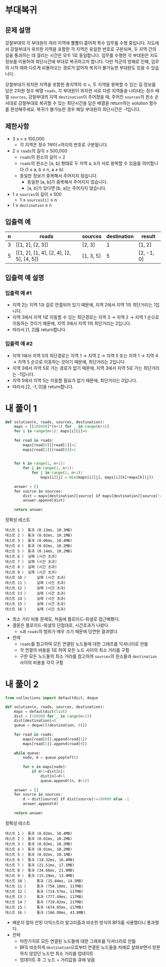 # 부대복귀
## 문제 설명
강철부대의 각 부대원이 여러 지역에 뿔뿔이 흩어져 특수 임무를 수행 중입니다. 지도에서 강철부대가 위치한 지역을 포함한 각 지역은 유일한 번호로 구분되며, 두 지역 간의 길을 통과하는 데 걸리는 시간은 모두 1로 동일합니다. 임무를 수행한 각 부대원은 지도 정보를 이용하여 최단시간에 부대로 복귀하고자 합니다. 다만 적군의 방해로 인해, 임무의 시작 때와 다르게 되돌아오는 경로가 없어져 복귀가 불가능한 부대원도 있을 수 있습니다.

강철부대가 위치한 지역을 포함한 총지역의 수 `n`, 두 지역을 왕복할 수 있는 길 정보를 담은 2차원 정수 배열 `roads`, 각 부대원이 위치한 서로 다른 지역들을 나타내는 정수 배열 `sources`, 강철부대의 지역 `destination`이 주어졌을 때, 주어진 `sources`의 원소 순서대로 강철부대로 복귀할 수 있는 최단시간을 담은 배열을 return하는 solution 함수를 완성해주세요. 복귀가 불가능한 경우 해당 부대원의 최단시간은 -1입니다.

## 제한사항
- 3 ≤ `n` ≤ 100,000
  - 각 지역은 정수 1부터 `n`까지의 번호로 구분됩니다.
- 2 ≤ `roads`의 길이 ≤ 500,000
  - `roads`의 원소의 길이 = 2
  - `roads`의 원소는 [a, b] 형태로 두 지역 a, b가 서로 왕복할 수 있음을 의미합니다.(1 ≤ a, b ≤ n, a ≠ b)
  - 동일한 정보가 중복해서 주어지지 않습니다.
    - 동일한 [a, b]가 중복해서 주어지지 않습니다.
    - [a, b]가 있다면 [b, a]는 주어지지 않습니다.
- 1 ≤ `sources`의 길이 ≤ 500
  - 1 ≤ `sources[i]` ≤ n
- 1 ≤ `destination` ≤ n

## 입출력 예
|n|roads|sources|destination|result|
|-|-|-|-|-|
|3|[[1, 2], [2, 3]]|[2, 3]|1|[1, 2]|
|5|[[1, 2], [1, 4], [2, 4], [2, 5], [4, 5]]|[1, 3, 5]|5|[2, -1, 0]|

## 입출력 예 설명
### 입출력 예 #1

- 지역 2는 지역 1과 길로 연결되어 있기 때문에, 지역 2에서 지역 1의 최단거리는 1입니다.
- 지역 3에서 지역 1로 이동할 수 있는 최단경로는 지역 3 → 지역 2 → 지역 1 순으로 이동하는 것이기 때문에, 지역 3에서 지역 1의 최단거리는 2입니다.
- 따라서 [1, 2]를 return합니다.

### 입출력 예 #2

- 지역 1에서 지역 5의 최단경로는 지역 1 → 지역 2 → 지역 5 또는 지역 1 → 지역 4 → 지역 5 순으로 이동하는 것이기 때문에, 최단거리는 2입니다.
- 지역 3에서 지역 5로 가는 경로가 없기 때문에, 지역 3에서 지역 5로 가는 최단거리는 -1입니다.
- 지역 5에서 지역 5는 이동할 필요가 없기 때문에, 최단거리는 0입니다.
- 따라서 [2, -1, 0]을 return합니다.

# 내 풀이 1
```python
def solution(n, roads, sources, destination):
    maps = [[100000]*(n+1) for _ in range(n+1)]
    for i in range(n+1): maps[i][i]=0
    
    for road in roads:
        maps[road[0]][road[1]]=1
        maps[road[1]][road[0]]=1
    
    
    for k in range(1, n+1):
        for i in range(1, n+1):
            for j in range(1, n+1):
                maps[i][j] = min(maps[i][j], maps[i][k]+maps[k][j])
    
    answer = []
    for source in sources:
        dist = maps[destination][source] if maps[destination][source]!=100000 else -1
        answer.append(dist)
    
    return answer
```
정확성  테스트
```
테스트 1 〉	통과 (0.13ms, 10.3MB)
테스트 2 〉	통과 (0.02ms, 10.1MB)
테스트 3 〉	통과 (0.06ms, 10.4MB)
테스트 4 〉	통과 (0.02ms, 10.2MB)
테스트 5 〉	통과 (0.14ms, 10.2MB)
테스트 6 〉	실패 (시간 초과)
테스트 7 〉	실패 (시간 초과)
테스트 8 〉	실패 (시간 초과)
테스트 9 〉	실패 (시간 초과)
테스트 10 〉	실패 (시간 초과)
테스트 11 〉	실패 (시간 초과)
테스트 12 〉	실패 (시간 초과)
테스트 13 〉	실패 (시간 초과)
테스트 14 〉	실패 (시간 초과)
테스트 15 〉	실패 (시간 초과)
테스트 16 〉	실패 (시간 초과)
```
- 최소 거리 비용 문제로, 처음에 플로이드-워셜로 접근해봤다.
- 결론은 플로이드-워셜의 단점대로, 시간초과가 나왔다.
  - `n`과 `roads`의 범위가 매우 크기 때문에 당연한 결과였다.
- 전략
  - `roads`를 참고하여 모든 연결된 노드들에 대한 그래프를 딕셔너리로 만듦
  - 각 연결의 비용을 1로 하여 모든 노드 사이의 최소 거리를 구함
  - 구한 모든 노드들의 최소 거리를 참고하여 `sources`의 원소들과 `destination` 사이의 비용을 각각 구함

# 내 풀이 2
```python
from collections import defaultdict, deque

def solution(n, roads, sources, destination):
    maps = defaultdict(list)
    dist = [100000 for _ in range(n+1)]
    dist[destination]=0
    queue = deque([(destination, 0)])
    
    for road in roads:
        maps[road[0]].append(road[1])
        maps[road[1]].append(road[0])
    
    while queue:
        node, d = queue.popleft()
        
        for n in maps[node]:
            if d+1<dist[n]:
                dist[n]=d+1
                queue.append((n, d+1))
    
    answer = []
    for source in sources:
        d = dist[source] if dist[source]!=100000 else -1
        answer.append(d)
        
    return answer
```
정확성  테스트
```
테스트 1 〉	통과 (0.02ms, 10.4MB)
테스트 2 〉	통과 (0.01ms, 10.2MB)
테스트 3 〉	통과 (0.02ms, 10.2MB)
테스트 4 〉	통과 (0.01ms, 10.2MB)
테스트 5 〉	통과 (0.02ms, 10.1MB)
테스트 6 〉	통과 (19.32ms, 16.4MB)
테스트 7 〉	통과 (21.51ms, 17.1MB)
테스트 8 〉	통과 (34.66ms, 21.9MB)
테스트 9 〉	통과 (15.29ms, 13.9MB)
테스트 10 〉	통과 (15.84ms, 14.5MB)
테스트 11 〉	통과 (758.18ms, 117MB)
테스트 12 〉	통과 (714.57ms, 117MB)
테스트 13 〉	통과 (777.49ms, 117MB)
테스트 14 〉	통과 (719.02ms, 117MB)
테스트 15 〉	통과 (674.05ms, 117MB)
테스트 16 〉	통과 (166.00ms, 43.8MB)
```
- 배운지 얼마 안된 다익스트라 알고리즘과 비슷한 방식의 BFS를 사용했더니 통과했다.
- 전략
  - 마찬가지로 모든 연결된 노드들에 대한 그래프를 딕셔너리로 만듦
  - BFS 비슷하게 `destination`으로부터 연결된 노드들을 차례로 살펴보면서 방문하지 않았던 노드만 최소 거리를 업데이트
  - 업데이트 후 그 노드 + 거리값을 큐에 넣음
